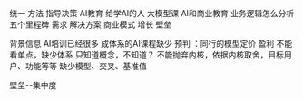 统一 方法 指导决策
AI教育 给学AI的人 大模型课 AI和商业教育 业务逻辑怎么分析
五个里程碑
需求 解决方案 商业模式 增长 壁垒

背景信息 AI培训已经很多 成体系的AI课程缺少 
预判 ：同行的模型定价 盈利 不能看单点，缺少体系
只知道概念，不知道？
不能抛弃内核，依据内核取舍，目标用户、功能等等
缺少模型、交叉、基准值

壁垒--集中度
